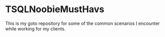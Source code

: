 TSQLNoobieMustHavs
==================

This is my goto repository for some of the common scenarios I encounter while working for my clients.
